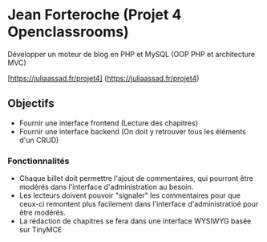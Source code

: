 # Jean Forteroche (Projet 4 Openclassrooms)

Développer un moteur de blog en PHP et MySQL (OOP PHP et architecture MVC)

[https://juliaassad.fr/projet4] (https://juliaassad.fr/projet4)

## Objectifs

- Fournir une interface frontend (Lecture des chapitres)
- Fournir une interface backend (On doit y retrouver tous les éléments d'un CRUD)


### Fonctionnalités

- Chaque billet doit permettre l'ajout de commentaires, qui pourront être modérés 
 dans l'interface d'administration au besoin.
- Les lecteurs doivent pouvoir "signaler" les commentaires pour que ceux-ci remontent plus 
  facilement dans l'interface d'administratioé pour être modérés.
- La rédaction de chapitres se fera dans une interface WYSIWYG basée sur TinyMCE


